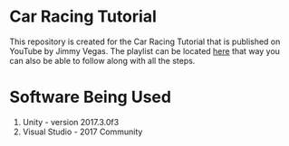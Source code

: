 # Car Racing Tutorial 
This repository is created for the Car Racing Tutorial that is published on YouTube by Jimmy Vegas.  The playlist can be located [here](https://www.youtube.com/playlist?list=PLZ1b66Z1KFKgkE9ji0tF2iDO0LGxmlwIm) that way you can also be able to follow along with all the steps. 

# Software Being Used

1. Unity - version 2017.3.0f3  
2. Visual Studio - 2017 Community
